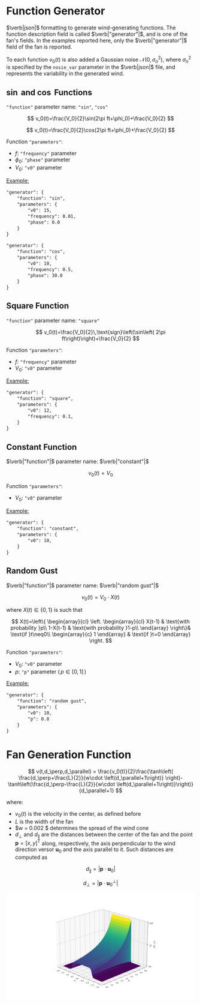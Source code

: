 # Function Generator

$\verb|json|$ formatting to generate wind-generating functions. The function description field is called $\verb|"generator"|$, and is one of the fan's fields. In the examples reported here, only the $\verb|"generator"|$ field of the fan is reported.

To each function $v_0(t)$ is also added a Gaussian noise $\mathcal{N}(0,\sigma_n^2)$, where $\sigma_n^2$ is specified by the `nosie_var` parameter in the $\verb|json|$ file, and represents the variability in the generated wind.

## $\sin$ and $\cos$ Functions
`"function"` parameter name: `"sin"`, `"cos"`

$$
v_0(t)=\frac{V_0}{2}\sin(2\pi ft+\phi_0)+\frac{V_0}{2}
$$

$$
v_0(t)=\frac{V_0}{2}\cos(2\pi ft+\phi_0)+\frac{V_0}{2}
$$

Function `"parameters"`:
- $f$: `"frequency"` parameter
- $\phi_0$: `"phase"` parameter
- $V_0$: `"v0"` parameter

<u>Example:</u>
```{json}
"generator": {
    "function": "sin",
    "parameters": {
        "v0": 15,
        "frequency": 0.01,
        "phase": 0.0
    }
}
```
```{json}
"generator": {
    "function": "cos",
    "parameters": {
        "v0": 10,
        "frequency": 0.5,
        "phase": 30.0
    }
}
```

## Square Function
`"function"` parameter name: `"square"`

$$
    v_0(t)=\frac{V_0}{2}\,\text{sign}\left(\sin\left( 2\pi ft\right)\right)+\frac{V_0}{2}
$$

Function `"parameters"`:
- $f$: `"frequency"` parameter
- $V_0$: `"v0"` parameter

<u>Example:</u>
```{json}
"generator": {
    "function": "square",
    "parameters": {
        "v0": 12,
        "frequency": 0.1,
    }
}
```

## Constant Function
$\verb|"function"|$ parameter name: $\verb|"constant"|$

$$
    v_0(t)=V_0
$$

Function `"parameters"`:
- $V_0$: `"v0"` parameter

<u>Example:</u>
```{json}
"generator": {
    "function": "constant",
    "parameters": {
        "v0": 10,
    }
}
```

## Random Gust
$\verb|"function"|$ parameter name: $\verb|"random gust"|$

$$
    v_0(t)=V_0\cdot X(t)
$$

where $X(t)\in\{0,1\}$ is such that

$$
    X(t)=\left\{ 
        \begin{array}{cl}
        \left.
        \begin{array}{cl}
                X(t-1) & \text{with probability }p\\
                1-X(t-1) & \text{with probability }1-p\\
        \end{array} 
        \right\}& \text{if }t\neq0\\
        \begin{array}{c}
            1 
        \end{array} & \text{if }t=0
        \end{array}
    \right.
$$

Function `"parameters"`:
 - $V_0$: `"v0"` parameter
 - $p$: `"p"` parameter $\left(\,p\in[0,1]\,\right)$

<u>Example:</u>
```{json}
"generator": {
    "function": "random gust",
    "parameters": {
        "v0": 10,
        "p": 0.8
    }
}
```

# Fan Generation Function

$$
v(t,d_\perp,d_\parallel) = \frac{v_0(t)}{2}\frac{\tanh\left( \frac{d_\perp+\frac{L}{2}}{w\cdot \left(d_\parallel+1\right)} \right)-\tanh\left(\frac{d_\perp-\frac{L}{2}}{w\cdot \left(d_\parallel+1\right)}\right)}{d_\parallel+1}
$$

where:
- $v_0(t)$ is the velocity in the center, as defined before
- $L$ is the width of the fan
- $w = 0.002 $ determines the spread of the wind cone
- $d_\perp$ and $d_\parallel$ are the distances between the center of the fan and the point $\mathbf{p}=[x,y]^{\text{T}}$ along, respectively, the axis perpendicular to the wind direction versor $\mathbf{u}_0$ and the axis parallel to it. Such distances are computed as

$$
d_\parallel=\left| \mathbf{p}\cdot\mathbf{u}_0 \right|
$$

$$
d_\perp=\left| \mathbf{p}\cdot\mathbf{u}_0^\perp \right|
$$

!['Wind Speed'](imgs/readme/fan_xyz.png)

